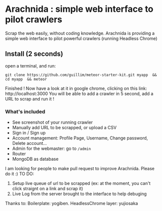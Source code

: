 Arachnida : simple web interface to pilot crawlers
=========

Scrap the web easily, without coding knowledge.
Arachnida is providing a simple web interface to pilot powerful crawlers (running Headless Chrome)

## Install (2 seconds) ##
open a terminal, and run:
```
git clone https://github.com/guillim/meteor-starter-kit.git myapp  && cd myapp  && meteor
```

Finished !
Now have a look at it in google chrome, clicking on this link: http://localhost:3000
You will be able to add a crawler in 5 second, add a URL to scrap and run it ! 


### What's included ###
* See screenshot of your running crawler
* Manually add URL to be scrapped, or upload a CSV 
* Sign in / Sign up  
* Account management: Profile Page, Username, Change password, Delete account...
* Admin for the webmaster: go to `/admin`
* Router
* MongoDB as database


I am looking for people to make pull request to improve Arachnida. Please do it :)
TO DO:
1. Setup live queue of url to be scrapped (ex: at the moment, you can't click straignt on a link and scrap it)
2. Live Log from the server brought to the interface to help debuging

Thanks to:
Boilerplate: yogiben.
HeadlessChrome layer: yujiosaka
